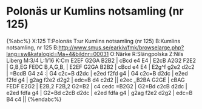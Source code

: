 # Polonäs ur Kumlins notsamling (nr 125)

{%abc%}
X:125
T:Polonäs
T:ur Kumlins notsamling (nr 125)
B:Kumlins notsamling, nr 125
B:http://www.smus.se/earkiv/fmk/browselarge.php?lang=sw&katalogid=Ma+4&bildnr=00031
O:Närke
R:Slängpolska
Z:Nils Liberg
M:3/4
L:1/16
K:Cm
E2EF G2GA B2B2 | cBcd e4 E4 | E2cB A2G2 F2E2 | G,B,EG FEDC B,A,G,B, |
E2EF G2GA B2B2 | cBcd e4 E4 | E2g^f g2e2 d2c2 | =BcdB G4 z4 :|
G4 c2c=B d2dc | e2ed f2fd g4 | G4 c2c=B d2dc | e2ed f2fd g4 |
g2ag f2e2 d2g2 | edc=B d4 c2d2 || e2ec _B2BA G2GE | cBAG FEDF E2G2 |
E2B,2 F2B,2 G2=B2 | c4 cedc =B2G2 | G2=Bd c2cB d2dc | e2ed fdfa g4 |
G2=Bd c2cB d2dc |  e2ed fdfa g4 | g2ag f2e2 d2g2 | edc=B B4 c4 ||
{%endabc%}
